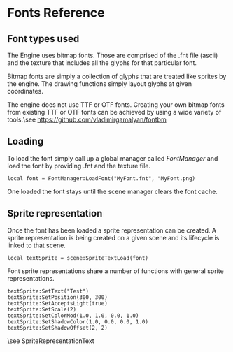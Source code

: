 #  Fonts Reference

## Font types used
The Engine uses bitmap fonts. Those are comprised of the .fnt file (ascii) and the texture that
includes all the glyphs for that particular font.

Bitmap fonts are simply a collection of glyphs that are treated like sprites by the engine.
The drawing functions simply layout glyphs at given coordinates.

The engine does not use TTF or OTF fonts. Creating
your own bitmap fonts from existing TTF or OTF fonts can be achieved by using a wide variety
of tools.\see https://github.com/vladimirgamalyan/fontbm

## Loading

To load the font simply call up a global manager called *FontManager* and load the font by
providing .fnt and the texture file.

```
local font = FontManager:LoadFont("MyFont.fnt", "MyFont.png)
```

One loaded the font stays until the scene manager clears the font cache.

## Sprite representation

Once the font has been loaded a sprite representation can be created. A sprite representation
is being created on a given scene and its lifecycle is linked to that scene.

```
local textSprite = scene:SpriteTextLoad(font)
```

Font sprite representations share a number of functions with general sprite representations.

```
textSprite:SetText("Test")
textSprite:SetPosition(300, 300)
textSprite:SetAcceptsLight(true)
textSprite:SetScale(2)
textSprite:SetColorMod(1.0, 1.0, 0.0, 1.0)
textSprite:SetShadowColor(1.0, 0.0, 0.0, 1.0)
textSprite:SetShadowOffset(2, 2)
```

\see SpriteRepresentationText
